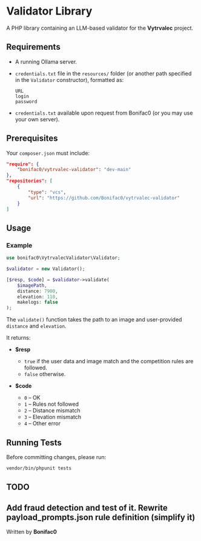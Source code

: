 # Validator Library

A PHP library containing an LLM-based validator for the **Vytrvalec** project.

## Requirements

- A running Ollama server.
- `credentials.txt` file in the `resources/` folder (or another path specified in the `Validator` constructor), formatted as:

  ```
  URL
  login
  password
  ```

- `credentials.txt` available upon request from Bonifac0 (or you may use your own server).

## Prerequisites

Your `composer.json` must include:

```json
"require": {
    "bonifac0/vytrvalec-validator": "dev-main"
},
"repositories": [
    {
        "type": "vcs",
        "url": "https://github.com/Bonifac0/vytrvalec-validator"
    }
]
```

## Usage

### Example

```php
use bonifac0\VytrvalecValidator\Validator;

$validator = new Validator();

[$resp, $code] = $validator->validate(
    $imagePath,
    distance: 7900,
    elevation: 110,
    makelogs: false
);
```

The `validate()` function takes the path to an image and user-provided `distance` and `elevation`.

It returns:

- **$resp**
  - `true` if the user data and image match and the competition rules are followed.
  - `false` otherwise.

- **$code**
  - `0` – OK  
  - `1` – Rules not followed  
  - `2` – Distance mismatch  
  - `3` – Elevation mismatch  
  - `4` – Other error

## Running Tests

Before committing changes, please run:

```bash
vendor/bin/phpunit tests
```
## TODO
Add fraud detection and test of it.
Rewrite payload_prompts.json rule definition (simplify it)
---

Written by **Bonifac0**